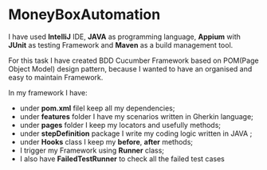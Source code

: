 # MoneyBoxAutomation

I have used **IntelliJ** IDE, **JAVA** as programming language, **Appium** with **JUnit** as testing Framework and **Maven** as a build management tool.

For this task I have created BDD Cucumber Framework based on POM(Page Object Model) design pattern,
because I wanted to have an organised and easy to maintain Framework.


In my framework I have:
- under **pom.xml** fileI keep all my dependencies;
- under **features** folder I have my scenarios written in Gherkin language;
- under **pages** folder I keep my locators and usefully methods;
- under **stepDefinition** package I write my coding logic written in JAVA ;
- under **Hooks** class I keep my **before**, **after** methods;
- I trigger my Framework using **Runner** class;
- I also have **FailedTestRunner** to check all the failed test cases
